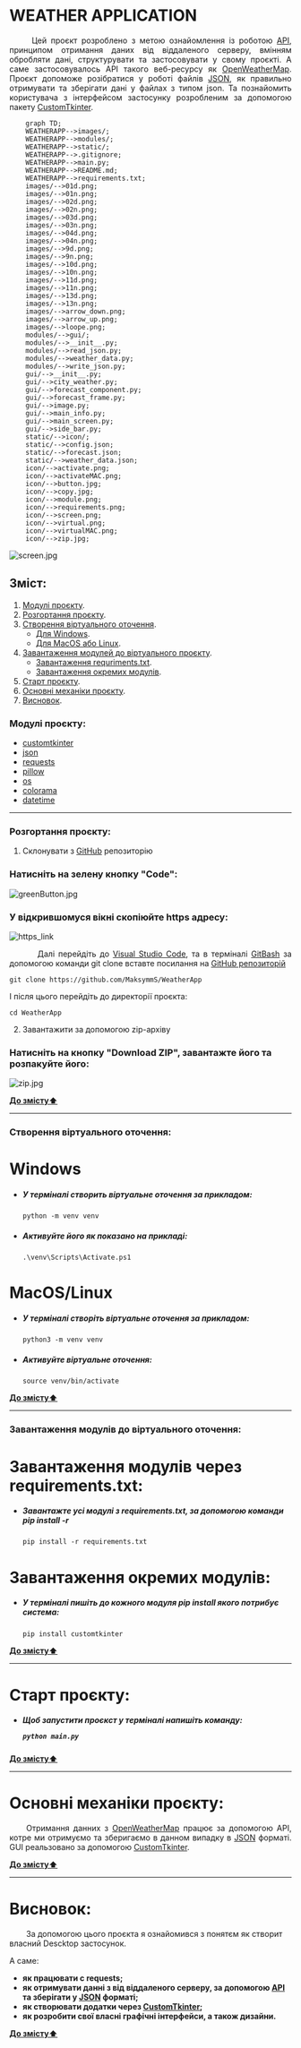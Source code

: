<h1>WEATHER APPLICATION</h1>

<p style='text-align:  justify;'> 
    <span style='margin-left: 40px;'>Цей</span> 
    проєкт розроблено з метою ознайомлення із роботою 
    <a href='https://developer.mozilla.org/en-US/docs/Glossary/API'>API</a>, 
    принципом отримання даних від віддаленого серверу, вмінням обробляти дані, структурувати та застосовувати у свому проєкті. А саме застосовувалось API такого веб-ресурсу як 
    <a href='https://openweathermap.org/'>OpenWeatherMap</a>.
    Проєкт допоможе розібратися у роботі файлів
    <a href='https://www.json.org/json-uk.html'>JSON</a>, 
    як правильно отримувати та зберігати дані у файлах з типом json. Та познайомить користувача з інтерфейсом застосунку розробленим за допомогою пакету 
    <a href='https://customtkinter.tomschimansky.com/'>CustomTkinter</a>.
</p>


```mermaid
    graph TD;
    WEATHERAPP-->images/;
    WEATHERAPP-->modules/;
    WEATHERAPP-->static/;
    WEATHERAPP-->.gitignore;
    WEATHERAPP-->main.py;
    WEATHERAPP-->README.md;
    WEATHERAPP-->requirements.txt;
    images/-->01d.png;
    images/-->01n.png;
    images/-->02d.png;
    images/-->02n.png;
    images/-->03d.png;
    images/-->03n.png;
    images/-->04d.png;
    images/-->04n.png;
    images/-->9d.png;
    images/-->9n.png;
    images/-->10d.png;
    images/-->10n.png;
    images/-->11d.png;
    images/-->11n.png;
    images/-->13d.png;
    images/-->13n.png;
    images/-->arrow_down.png;
    images/-->arrow_up.png;
    images/-->loope.png;
    modules/-->gui/;
    modules/-->__init__.py;
    modules/-->read_json.py;
    modules/-->weather_data.py;
    modules/-->write_json.py;
    gui/-->__init__.py;
    gui/-->city_weather.py;
    gui/-->forecast_component.py;
    gui/-->forecast_frame.py;
    gui/-->image.py;
    gui/-->main_info.py;
    gui/-->main_screen.py;
    gui/-->side_bar.py;
    static/-->icon/;
    static/-->config.json;
    static/-->forecast.json;
    static/-->weather_data.json;
    icon/-->activate.png;
    icon/-->activateMAC.png;
    icon/-->button.jpg;
    icon/-->copy.jpg;
    icon/-->module.png;
    icon/-->requirements.png;
    icon/-->screen.png;
    icon/-->virtual.png;
    icon/-->virtualMAC.png;
    icon/-->zip.jpg;         
```

![screen.jpg](static/icon/screen.jpg)

<h2 id='content'>Зміст:</h2>
<ol>
    <li>
        <a href='#all-modules'>Модулі проєкту</a>.
    </li>
    <li>
        <a href='#download-project'>Розгортання проєкту</a>.
    </li>
    <li>
        <a href='#create-venv'>Створення віртуального оточення</a>.
        <ul>
            <li>
                <a href='#windows'>Для Windows</a>.
            </li>
            <li>
                <a href='#mac-os'>Для MacOS або Linux</a>.
            </li>
        </ul>
    </li>
    <li>
        <a href='#download-modules'>Завантаження модулей до віртуального проєкту</a>.
        <ul>
            <li>
                <a href='#requirements'>Завантаження requriments.txt</a>.
            </li>
            <li>
                <a href='#pip-install'>Завантаження окремих модулів</a>.
            </li>
        </ul>
    </li>
    <li>
        <a href='#start-project'>Старт проєкту</a>.
    </li>
    <li>
        <a href='#base-mechanics'>Основні механіки проєкту</a>.
    </li>
    <li>
        <a href='#result'>Висновок</a>.
    </li>
</ol>

<h3 id='all-modules'>Модулі проєкту:</h3>

- [customtkinter](https://customtkinter.tomschimansky.com/)
- [json](https://docs.python.org/3/library/json.html)
- [requests](https://pypi.org/project/requests/)
- [pillow](https://pillow.readthedocs.io/en/stable/)
- [os](https://docs.python.org/3/library/os.html)
- [colorama](https://pypi.org/project/colorama/)
- [datetime](https://docs.python.org/3/library/datetime.html)

___
<h3 id='download-project'>Розгортання проєкту:</h3>

1. Склонувати з <a href='https://github.com/MaksymmS/WeatherApp'>GitHub</a> репозиторію 

<h3>Натисніть на зелену кнопку "Code": </h3>

![greenButton.jpg](static/icon/button.jpg)

<h3>У відкрившомуся вікні скопіюйте https адресу: </h3>

![https_link](static/icon/copy.jpg)

<p style='text-align:  justify;'>
    <span style='margin-left: 50px;'>Далі</span> 
    перейдіть до
    <a href='https://code.visualstudio.com/'>Visual Studio Code</a>, 
    та в терміналі <a href='https://www.atlassian.com/git/tutorials/git-bash'>GitBash</a> за допомогою команди git clone вставте посилання на <a href='https://github.com/MaksymmS/WeatherApp'>GitHub репозиторій</a>
<pre><code>git clone https://github.com/MaksymmS/WeatherApp</pre></code>

<p>І після цього перейдіть до директорії проєкта:</p>
<pre><code>cd WeatherApp</pre></code>
</p>

2. Завантажити за допомогою zip-архіву
<h3>Натисніть на кнопку "Download ZIP", завантажте його та розпакуйте його:</h3>

![zip.jpg](static/icon/zip.jpg)

<b><a href='#content'>До змісту⬆️</a></b>

___

<h3 id='create-venv'>Створення віртуального оточення:</h3>
<h1 id='windows'>Windows</h1>

 - <h5>У терміналі створить віртуальне оточення за прикладом:</h5>
    
    <pre><code>python -m venv venv</pre></code>

 - <h5>Активуйте його як показано на прикладі:</h5>

    <pre><code>.\venv\Scripts\Activate.ps1</pre></code>


<h1 id='mac-os'>MacOS/Linux</h1>

 - <h5>У терміналі створіть віртуальне оточення за прикладом:</h5>

    <pre><code>python3 -m venv venv</pre></code>


 - <h5>Активуйте віртуальне оточення:</h5>

    <pre><code>source venv/bin/activate</pre></code>


<b><a href='#content'>До змісту⬆️</a></b>

___

<h3 id='download-modules'>Завантаження модулів до віртуального оточення:</h3>

<h1 id='requirements'>Завантаження модулів через requirements.txt:</h1>

 - <h5>Завантажте усі модулі з requirements.txt, за допомогою команди pip install -r</h5>

    <pre><code>pip install -r requirements.txt</pre></code>



<h1 id='pip-install'>Завантаження окремих модулів:</h1>

 - <h5>У терміналі пишіть до кожного модуля pip install якого потрибує система:</h5>

    <pre><code>pip install customtkinter</pre></code>


<b><a href='#content'>До змісту⬆️</a></b>
___

<h1 id='start-project'>Старт проєкту:</h1>

 - <h5>Щоб запустити проєкст у терміналі напишіть команду: <pre><code>python main.py</pre></code></h5>

<b><a href='#content'>До змісту⬆️</a></b>
___

<h1 id='base-mechanics'>Основні механіки проєкту:</h1>

<p style='text-align: justify;'><span style='margin-left: 30px;'>Отримання данних</span> з <a href='https://openweathermap.org/'>OpenWeatherMap</a> працює за допомогою API, котре ми отримуємо та зберигаємо в данном випадку в <a href='https://www.json.org/json-en.html'>JSON</a> форматі.
GUI реальзовано за допомогою <a href='https://customtkinter.tomschimansky.com/'>CustomTkinter</a>.
</p>

<b><a href='#content'>До змісту⬆️</a></b>
___

<h1 id='result'>Висновок:</h1>
<span style='margin-left: 30px;'>За допомогою</span> 
цього проєкта я ознайомився з понятєм як створит власний Descktop застосунок. 
<p>А саме:</p><b>

 - як працювати с requests;
 - як отримувати данні з від віддаленого серверу, за допомогою <a href='https://aws.amazon.com/what-is/api/#:~:text=on%20your%20phone.-,What%20does%20API%20stand%20for%3F,of%20service%20between%20two%20applications.'>API</a> та зберігати  у <a href='https://www.json.org/json-en.html'>JSON</a> форматі;
 - як створювати додатки через <a href='https://customtkinter.tomschimansky.com/'>CustomTkinter</a>;
 - як розробити свої власні графічні інтерфейси, а також дизайни.

<a href='#content'>До змісту⬆️</a></b>

